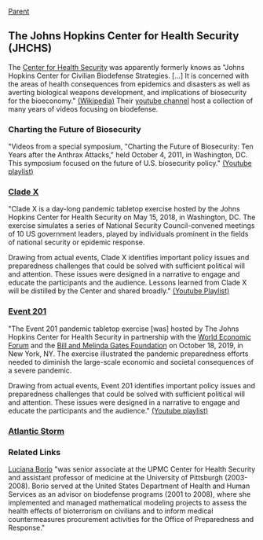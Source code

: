 [Parent](#pages/blog/cv19/index)

## The Johns Hopkins Center for Health Security (JHCHS)

The [Center for Health Security](https://www.centerforhealthsecurity.org/) was 
apparently formerly knows as "Johns Hopkins Center for Civilian Biodefense 
Strategies. [...] It is concerned with the areas of health consequences from 
epidemics and disasters as well as averting biological weapons development, 
and implications of biosecurity for the bioeconomy." 
[(Wikipedia)](https://en.wikipedia.org/wiki/Johns_Hopkins_Center_for_Health_Security)
Their [youtube channel](https://www.youtube.com/user/biosecuritycntr/featured)
host a collection of many years of videos focusing on biodefense.

### Charting the Future of Biosecurity

"Videos from a special symposium, "Charting the Future of Biosecurity: Ten 
Years after the Anthrax Attacks," held October 4, 2011, in Washington, DC. 
This symposium focused on the future of U.S. biosecurity policy."
[(Youtube playlist)](https://www.youtube.com/playlist?list=PL894DCBC7B3A3E4FF)

### [Clade X](https://www.centerforhealthsecurity.org/our-work/events/2018_clade_x_exercise/index.html)

"Clade X is a day-long pandemic tabletop exercise hosted by the Johns Hopkins 
Center for Health Security on May 15, 2018, in Washington, DC. The exercise 
simulates a series of National Security Council-convened meetings of 10 US 
government leaders, played by individuals prominent in the fields of national 
security or epidemic response.

Drawing from actual events, Clade X identifies important policy issues and 
preparedness challenges that could be solved with sufficient political will and 
attention. These issues were designed in a narrative to engage and educate the 
participants and the audience. Lessons learned from Clade X will be distilled 
by the Center and shared broadly." [(Youtube Playlist)](https://www.youtube.com/watch?v=sJ1x8SlNxj0&list=PL9-oVXQX88etOom0YJndz0xw21AnQmfvV)

### [Event 201](https://www.centerforhealthsecurity.org/event201/)

"The Event 201 pandemic tabletop exercise [was] hosted by The Johns Hopkins 
Center for Health Security in partnership with the 
[World Economic Forum](#pages/blog/cv19/wef) and 
the [Bill and Melinda Gates Foundation](#pages/blog/cv19/bilmel) on 
October 18, 2019, in New York, NY.  The exercise illustrated the pandemic 
preparedness efforts needed to diminish the large-scale economic and 
societal consequences of a severe pandemic.
 
Drawing from actual events, Event 201 identifies important policy issues and 
preparedness challenges that could be solved with sufficient political will 
and attention. These issues were designed in a narrative to engage and educate 
the participants and the audience." [(Youtube playlist)](https://www.youtube.com/watch?v=AoLw-Q8X174&list=PL9-oVXQX88esnrdhaiuRdXGG7XOVYB9Xm)

### [Atlantic Storm](https://en.wikipedia.org/wiki/Atlantic_Storm)



### Related Links

[Luciana Borio](https://en.wikipedia.org/wiki/Luciana_Borio) "was senior 
associate at the UPMC Center for Health Security and assistant professor of 
medicine at the University of Pittsburgh (2003-2008). Borio served at the 
United States Department of Health and Human Services as an advisor on 
biodefense programs (2001 to 2008), where she implemented and managed 
mathematical modeling projects to assess the health effects of bioterrorism on 
civilians and to inform medical countermeasures procurement activities for the 
Office of Preparedness and Response."





